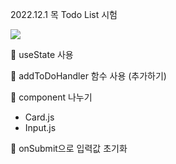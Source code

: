 2022.12.1 목 Todo List 시험

<img src="https://teamsparta.notion.site/image/https%3A%2F%2Fs3-us-west-2.amazonaws.com%2Fsecure.notion-static.com%2Feba8eaa8-6861-4306-b69d-c694fce9578c%2FUntitled.png?table=block&id=be0792b9-8acc-48d0-9174-667a445ab0f9&spaceId=83c75a39-3aba-4ba4-a792-7aefe4b07895&width=2000&userId=&cache=v2">

📌 useState 사용

📌 addToDoHandler 함수 사용 (추가하기)

📌 component 나누기

- Card.js
- Input.js

📌 onSubmit으로 입력값 초기화
